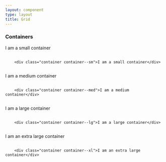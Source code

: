 ```yaml
---
layout: component
type: layout
title: Grid
---
```


### Containers

<div class="container container--sm">I am a small container</div>

<pre>
  <code>
    &lt;div class="container container--sm">I am a small container&lt;/div>
  </code>
</pre>

<div class="container container--med">I am a medium container</div>

<pre>
  <code>
    &lt;div class="container container--med">I am a medium container&lt;/div>
  </code>
</pre>

<div class="container container--lg">I am a large container</div>

<pre>
  <code>
    &lt;div class="container container--lg">I am a large container&lt;/div>
  </code>
</pre>

<div class="container container--xl">I am an extra large container</div>

<pre>
  <code>
    &lt;div class="container container--xl">I am an extra large container&lt;/div>
  </code>
</pre>
